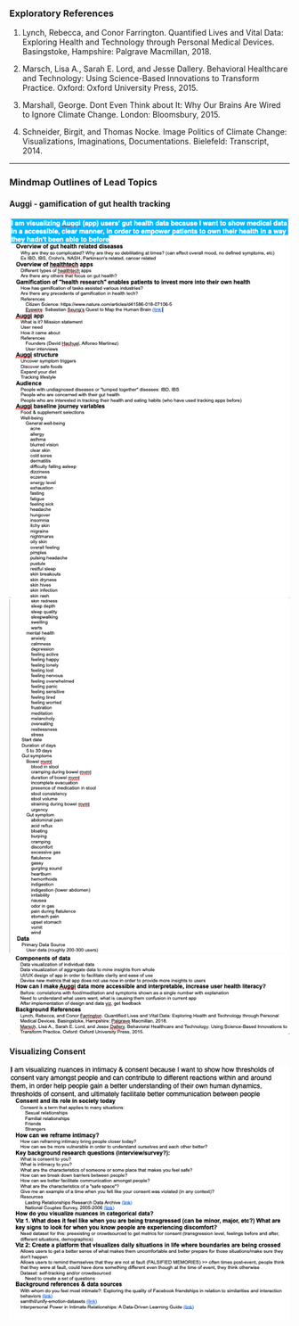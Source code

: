 ### Exploratory References

1. Lynch, Rebecca, and Conor Farrington. Quantified Lives and Vital Data: Exploring Health and Technology through Personal Medical Devices. Basingstoke, Hampshire: Palgrave Macmillan, 2018.

2. Marsch, Lisa A., Sarah E. Lord, and Jesse Dallery. Behavioral Healthcare and Technology: Using Science-Based Innovations to Transform Practice. Oxford: Oxford University Press, 2015.

3. Marshall, George. Dont Even Think about It: Why Our Brains Are Wired to Ignore Climate Change. London: Bloomsbury, 2015.

4. Schneider, Birgit, and Thomas Nocke. Image Politics of Climate Change: Visualizations, Imaginations, Documentations. Bielefeld: Transcript, 2014.

---

### Mindmap Outlines of Lead Topics

#### Auggi - gamification of gut health tracking

![Auggi pg1](mindmap/MS2_mindmap_auggi_1.png)
![Auggi pg2](mindmap/MS2_mindmap_auggi_2.png)
![Auggi pg2](mindmap/MS2_mindmap_auggi_3.png)


#### Visualizing Consent

![consent](mindmap/MS2_mindmap_consent.png)